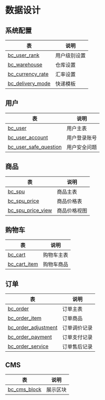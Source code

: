 # 数据设计

## 系统配置

| 表 | 说明
|----|----
| [bc_user_rank](bc_user_rank.md) | 用户级别设置
| [bc_warehouse](bc_warehouse.md) | 仓库设置
| [bc_currency_rate](bc_currency_rate.md) | 汇率设置
| [bc_delivery_mode](bc_delivery_mode.md) | 快递模板

## 用户

| 表 | 说明
|----|----
| [bc_user](bc_user.md) | 用户主表
| [bc_user_account](bc_user_account.md) | 用户登录账号
| [bc_user_safe_question](bc_user_safe_question.md) | 用户安全问题

## 商品

| 表 | 说明
|----|----
| [bc_spu](bc_user.md) | 商品主表
| [bc_spu_price](bc_spu_price.md) | 商品价格表
| [bc_spu_price_view](bc_spu_price_view.md) | 商品价格视图

## 购物车

| 表 | 说明
|----|----
| [bc_cart](bc_cart.md) | 购物车主表
| [bc_cart_item](bc_cart_item.md) | 购物车商品

## 订单

| 表 | 说明
|----|----
| [bc_order](bc_cart.md) | 订单主表
| [bc_order_item](bc_cart_item.md) | 订单商品
| [bc_order_adjustment](bc_order_adjustment.md) | 订单调价记录
| [bc_order_payment](bc_order_payment.md) | 订单支付记录
| [bc_order_service](bc_order_service.md) | 订单售后记录

## CMS

| 表 | 说明
|----|----
| [bc_cms_block](bc_cms_block.md) | 展示区块